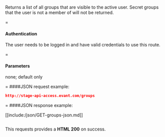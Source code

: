 <!-- --- title: GET /groups -->

Returns a list of all groups that are visible to the active user. Secret groups that the user is not a member of will not be returned. 

=
#### Authentication

The user needs to be logged in and have valid credentials to use this route.

=
#### Parameters

none; default only

=
####JSON request example:
```json
http://stage-api-access.evant.com/groups
```

=
####JSON response example:

[[include:/json/GET-groups-json.md]]

```json
```

This requests provides a <strong>HTML 200</strong> on success.